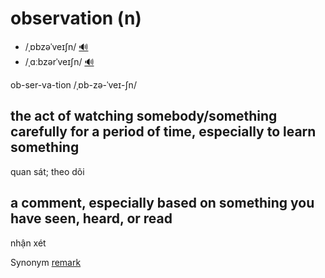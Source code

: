 # observation (n)

- /ˌɒbzəˈveɪʃn/ [🔊](https://www.oxfordlearnersdictionaries.com/media/english/uk_pron/o/obs/obser/observation__gb_3.mp3)
- /ˌɑːbzərˈveɪʃn/ [🔊](https://www.oxfordlearnersdictionaries.com/media/english/us_pron/o/obs/obser/observation__us_1_rr.mp3)

ob-ser-va-tion /ˌɒb-zə-ˈveɪ-ʃn/

## the act of watching somebody/something carefully for a period of time, especially to learn something

quan sát; theo dõi

## a comment, especially based on something you have seen, heard, or read

nhận xét

Synonym [remark]()